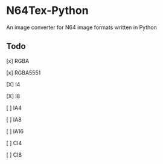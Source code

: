 # N64Tex-Python

An image converter for N64 image formats written in Python

## Todo
[x] RGBA

[x] RGBA5551

[X] I4

[X] I8

[ ] IA4

[ ] IA8

[ ] IA16

[ ] CI4

[ ] CI8